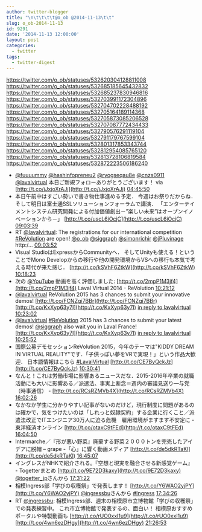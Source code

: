 ```yaml
---
author: twitter-blogger
title: "\n\t\t\t\t@o_ob @2014-11-13\t\t"
slug: o_ob-2014-11-13
id: 9291
date: '2014-11-13 12:00:00'
layout: post
categories:
  - twitter
tags:
  - twitter-digest
---
```


https://twitter.com/o_ob/statuses/532620304128811008 https://twitter.com/o_ob/statuses/532685185645432832 https://twitter.com/o_ob/statuses/532685237830946816 https://twitter.com/o_ob/statuses/532703991172304896 https://twitter.com/o_ob/statuses/532704702228488192 https://twitter.com/o_ob/statuses/532705164189114368 https://twitter.com/o_ob/statuses/532705873085206528 https://twitter.com/o_ob/statuses/532707087772434433 https://twitter.com/o_ob/statuses/532790576291119104 https://twitter.com/o_ob/statuses/532791179767599104 https://twitter.com/o_ob/statuses/532801317853343744 https://twitter.com/o_ob/statuses/532812954085765120 https://twitter.com/o_ob/statuses/532813728106819584 https://twitter.com/o_ob/statuses/532872223506186240  

*   [@fuuuummy](https://twitter.com/fuuuummy) [@hashinfopreneu2](https://twitter.com/hashinfopreneu2) [@ryogseqau8e](https://twitter.com/ryogseqau8e) [@cnzs0911](https://twitter.com/cnzs0911) [@lavalvirtual](https://twitter.com/lavalvirtual) 本日ご新規フォローありがとうございます！ via [http://t.co/jJxjoXrAJj](http://t.co/jJxjoXrAJj) [04:45:50](https://twitter.com/o_ob/statuses/532620304128811008)
*   本日午前中はすごい勢いで書き物仕事進める予定． 今週はお祭りだからね． そして明日は富士通SSLソリューションフォーラムで講演． 「エンターテイメントシステム研究開発による付加価値創出－”楽しい未来”はオープンイノベーションから－」 [http://t.co/uscL6iOcjC](http://t.co/uscL6iOcjC) [09:03:39](https://twitter.com/o_ob/statuses/532685185645432832)
*   RT [@lavalvirtual](https://twitter.com/lavalvirtual): The registrations for our international competition [#ReVolution](https://twitter.com/search?q=%23ReVolution&src=hash) are open! [@o_ob](https://twitter.com/o_ob) [@siggraph](https://twitter.com/siggraph) [@simonrichir](https://twitter.com/simonrichir) [@jPluvinage](https://twitter.com/jPluvinage) http:/… [09:03:52](https://twitter.com/o_ob/statuses/532685237830946816)
*   Visual StudioはExpressからCommunityへ． そしてUnityも使える！ということでMono Developからの移行や他の開発環境からVSへの移行も本気で考える時代が来た感じ． [http://t.co/kSVhF6ZtkW](http://t.co/kSVhF6ZtkW) [10:18:23](https://twitter.com/o_ob/statuses/532703991172304896)
*   次の [@YouTube](https://twitter.com/YouTube) 動画を高く評価しました: [http://t.co/2mpP1M3jf4](http://t.co/2mpP1M3jf4) Laval Virtual 2014 - ReVolution [10:21:12](https://twitter.com/o_ob/statuses/532704702228488192)
*   [@lavalvirtual](https://twitter.com/lavalvirtual) ReVolution 2015 has 3 chances to submit your innovative demos! [http://t.co/FCNZgi7BBr](http://t.co/FCNZgi7BBr) [http://t.co/KxXyp63y7I](http://t.co/KxXyp63y7I) [in reply to lavalvirtual](https://twitter.com/lavalvirtual/statuses/532568970294222848) [10:23:02](https://twitter.com/o_ob/statuses/532705164189114368)
*   [@lavalvirtual](https://twitter.com/lavalvirtual) [#ReVolution](https://twitter.com/search?q=%23ReVolution&src=hash) 2015 has 3 chances to submit your latest demos! [@siggraph](https://twitter.com/siggraph) also wait you in Laval France! [http://t.co/KxXyp63y7I](http://t.co/KxXyp63y7I) [in reply to lavalvirtual](https://twitter.com/lavalvirtual/statuses/532568970294222848) [10:25:52](https://twitter.com/o_ob/statuses/532705873085206528)
*   国際公募デモセッションReVolution 2015，今年のテーマは"KIDDY DREAM IN VIRTUAL REALITY"です．「子供っぽい夢をVRで実現！」という作品大歓迎． 日本語情報はこちら [#LavalVirtual](https://twitter.com/search?q=%23LavalVirtual&src=hash) [http://t.co/CE7ByQckJz](http://t.co/CE7ByQckJz) [10:30:41](https://twitter.com/o_ob/statuses/532707087772434433)
*   なんと！これは労働市場に影響あるニュースだな．2015-2016年卒業の就職活動にも大いに影響ある／派遣法、事実上断念＝週内の審議見送り―与党（時事通信） - [http://t.co/RCsRZMVb4X](http://t.co/RCsRZMVb4X) [16:02:26](https://twitter.com/o_ob/statuses/532790576291119104)
*   なかなか学生に分かりやすい記事がないのだけど，現行制度に問題があるのは確かで，気をつけたいのは「しれっと奴隷契約」する企業に行くこと／派遣法改正でITエンジニア30万人に迫る危機　雇用環境がますます不安定に - 東洋経済オンライン [http://t.co/otaxC9tFEd](http://t.co/otaxC9tFEd) [16:04:50](https://twitter.com/o_ob/statuses/532791179767599104)
*   Intermarche／『形が悪い野菜』廃棄する野菜２０００トンを完売したアイデアに脱帽 – grape -「心」に響く動画メディア [http://t.co/de5dkRTaKl](http://t.co/de5dkRTaKl) [16:45:07](https://twitter.com/o_ob/statuses/532801317853343744)
*   イングレスがNHKで紹介される。『空想と現実を融合させる新感覚ゲーム』 - Togetterまとめ [http://t.co/9E72D3kaxy](http://t.co/9E72D3kaxy) [@togetter_jp](https://twitter.com/togetter_jp)さんから [17:31:22](https://twitter.com/o_ob/statuses/532812954085765120)
*   相模Ingress部「学びの収穫祭」で発表します！ [http://t.co/Y6WAO2yjPY](http://t.co/Y6WAO2yjPY) [@ingressbu](https://twitter.com/ingressbu)さんから [#Ingress](https://twitter.com/search?q=%23Ingress&src=hash) [17:34:26](https://twitter.com/o_ob/statuses/532813728106819584)
*   RT [@ingressbu](https://twitter.com/ingressbu): 相模Ingress部、週末の相模原市立博物館「学びの収穫祭」での発表練習中。 これ市立博物館で発表するの、面白い！ 相模原おすすめポータルや特製動画も [http://t.co/rUO0xxI1u9](http://t.co/rUO0xxI1u9) [http://t.co/4wn6ezDHgy](http://t.co/4wn6ezDHgy) [21:26:53](https://twitter.com/o_ob/statuses/532872223506186240)